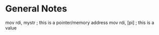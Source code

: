 # General Notes

mov rdi, mystr		; this is a pointer/memory address
mov rdi, [pi]		; this is a value
